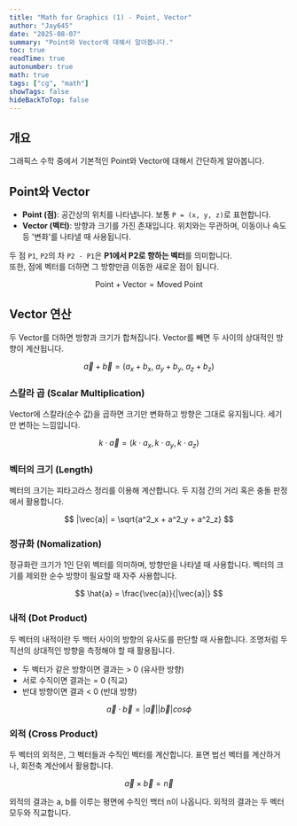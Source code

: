 ```yaml
---
title: "Math for Graphics (1) - Point, Vector"
author: "Jay645"
date: "2025-08-07"
summary: "Point와 Vector에 대해서 알아봅니다."
toc: true
readTime: true
autonumber: true
math: true
tags: ["cg", "math"]
showTags: false
hideBackToTop: false
---
```


## 개요

그래픽스 수학 중에서 기본적인 Point와 Vector에 대해서 간단하게 알아봅니다.

## Point와 Vector

- **Point (점)**: 공간상의 위치를 나타냅니다. 보통 `P = (x, y, z)`로 표현합니다.
- **Vector (벡터)**: 방향과 크기를 가진 존재입니다. 위치와는 무관하며, 이동이나 속도 등 '변화'를 나타낼 때 사용됩니다.

두 점 `P1`, `P2`의 차 `P2 - P1`은 **P1에서 P2로 향하는 벡터**를 의미합니다.  
또한, 점에 벡터를 더하면 그 방향만큼 이동한 새로운 점이 됩니다.

$$ \text{Point} + \text{Vector} = \text{Moved Point} $$

## Vector 연산

두 Vector를 더하면 방향과 크기가 합쳐집니다. Vector를 빼면 두 사이의 상대적인 방향이 계산됩니다.

$$ \vec{a} + \vec{b} = (a_x + b_x,\ a_y + b_y,\ a_z + b_z) $$

### 스칼라 곱 (Scalar Multiplication)

Vector에 스칼라(순수 값)을 곱하면 크기만 변화하고 방향은 그대로 유지됩니다. 세기만 변하는 느낌입니다.

$$ k⋅\vec{a} = (k⋅a_x, k⋅a_y, k⋅a_z) $$

### 벡터의 크기 (Length)

벡터의 크기는 피타고라스 정리를 이용해 계산합니다. 두 지점 간의 거리 혹은 충돌 판정에서 활용합니다.

$$ |\vec{a}| = \sqrt{a^2_x + a^2_y + a^2_z} $$

### 정규화 (Nomalization)

정규화란 크기가 1인 단위 벡터를 의미하며, 방향만을 나타낼 때 사용합니다. 벡터의 크기를 제외한 순수 방향이 필요할 때 자주 사용합니다.

$$ \hat{a} = \frac{\vec{a}}{|\vec{a}|} $$

### 내적 (Dot Product)

두 벡터의 내적이란 두 백터 사이의 방향의 유사도를 판단할 때 사용합니다. 조명처럼 두 직선의 상대적인 방향을 측정해야 할 때 활용됩니다.

- 두 벡터가 같은 방향이면 결과는 > 0 (유사한 방향)
- 서로 수직이면 결과는 = 0 (직교)
- 반대 방향이면 결과 < 0 (반대 방향)

$$ \vec{a}⋅\vec{b} = |\vec{a}||\vec{b}|cos\phi $$ 

### 외적 (Cross Product)

두 벡터의 외적은, 그 벡터들과 수직인 벡터를 계산합니다. 표면 법선 벡터를 계산하거나, 회전축 계산에서 활용합니다.

$$ \vec{a} × \vec{b} = \vec{n} $$

외적의 결과는 a, b를 이루는 평면에 수직인 백터 n이 나옵니다. 외적의 결과는 두 벡터 모두와 직교합니다.